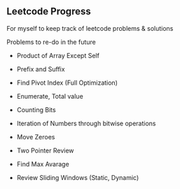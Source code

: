 
## Leetcode Progress

For myself to keep track of leetcode problems & solutions

Problems to re-do in the future

- Product of Array Except Self
* Prefix and Suffix
- Find Pivot Index (Full Optimization)
* Enumerate, Total value
- Counting Bits
* Iteration of Numbers through bitwise operations
- Move Zeroes
* Two Pointer Review
- Find Max Avarage
* Review Sliding Windows (Static, Dynamic)